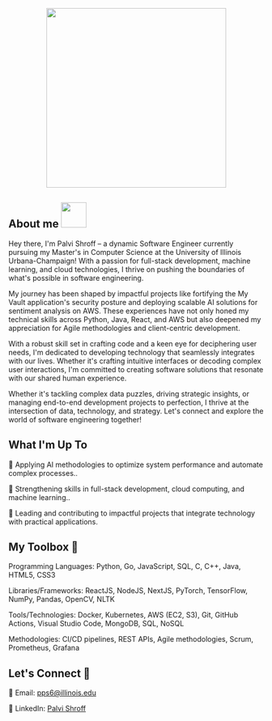 <p align="center">
    <img
      width="355"
      align="center"
      src="https://user-images.githubusercontent.com/104720889/224196163-2863c3e2-5959-4974-b66b-e5381e4904bf.gif"
    />
</p>
 
## About me <img src="https://media.giphy.com/media/mGcNjsfWAjY5AEZNw6/giphy.gif" width="50">

Hey there, I'm Palvi Shroff – a dynamic Software Engineer currently pursuing my Master's in Computer Science at the University of Illinois Urbana-Champaign! With a passion for full-stack development, machine learning, and cloud technologies, I thrive on pushing the boundaries of what's possible in software engineering.

My journey has been shaped by impactful projects like fortifying the My Vault application's security posture and deploying scalable AI solutions for sentiment analysis on AWS. These experiences have not only honed my technical skills across Python, Java, React, and AWS but also deepened my appreciation for Agile methodologies and client-centric development.

With a robust skill set in crafting code and a keen eye for deciphering user needs, I'm dedicated to developing technology that seamlessly integrates with our lives. Whether it's crafting intuitive interfaces or decoding complex user interactions, I'm committed to creating software solutions that resonate with our shared human experience.

Whether it's tackling complex data puzzles, driving strategic insights, or managing end-to-end development projects to perfection, I thrive at the intersection of data, technology, and strategy. Let's connect and explore the world of software engineering together!

## What I'm Up To
🌱 Applying AI methodologies to optimize system performance and automate complex processes..

🔨 Strengthening skills in full-stack development, cloud computing, and machine learning..

🚀 Leading and contributing to impactful projects that integrate technology with practical applications.

## My Toolbox 🧰
Programming Languages: Python, Go, JavaScript, SQL, C, C++, Java, HTML5, CSS3

Libraries/Frameworks: ReactJS, NodeJS, NextJS, PyTorch, TensorFlow, NumPy, Pandas, OpenCV, NLTK

Tools/Technologies: Docker, Kubernetes, AWS (EC2, S3), Git, GitHub Actions, Visual Studio Code, MongoDB, SQL, NoSQL

Methodologies: CI/CD pipelines, REST APIs, Agile methodologies, Scrum, Prometheus, Grafana

## Let's Connect 🤝

📧 Email: pps6@illinois.edu

💼 LinkedIn: [Palvi Shroff](https://www.linkedin.com/in/palvi13shroff/)

